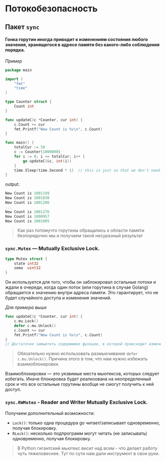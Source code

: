 # Потокобезопасность

## Пакет `sync`

#### Гонка горутин иногда приводит к изменениям состояния любого значения, хранящегося в адресе памяти без какого-либо соблюдения порядка.

*Пример*
```go
package main

import (
    "fmt"
    "time"
)

type Counter struct {
    Count int
}

func updateC(c *Counter, cur int) {
    c.Count += cur
    fmt.Printf("New Count is %v\n", c.Count)
}

func main() {
    totalCur := 50
    c := Counter{1000000}
    for i := 0; i <= totalCur; i++ {
        go updateC(&c, int(i))
    }
    time.Sleep(time.Second * 1)  // this is just so that we don't need channels
}
```

output:
```go
New Count is 1001199
New Count is 1001030
New Count is 1001206
...
New Count is 1001176
New Count is 1000957
New Count is 1001005
```

> Как раз потомучто горутины обращались к области памяти безпорядочно мы и получаем такой несуразный результат


### `sync.Mutex` — Mutually Exclusive Lock.

```go
type Mutex struct {
    state int32
    sema  uint32
}
```

Он используется для того, чтобы он заблокировал остальные потоки и ждали в очереди, когда один поток (или горутина в случае Golang) обращается к значению внутри адреса памяти.
Это гарантирует, что не будет случайного доступа и изменения значений.

*Для примера выше*
```go
func updateC(c *Counter, cur int) {
    c.mu.Lock()
    defer c.mu.Unlock()
    c.Count += cur
    fmt.Printf("New Count is %v\n", c.Count)
}
// Достаточно замьютить содержимое функции, в которой происходит изменение значений
```

> Обязательно нужно использовать размьючивание `defer c.mu.Unlock()`. Причина этого в том, что нам нужно избежать взаимоблокировки.

Взаимоблокировки — это уязвимые места мьютексов, которых следует избегать.
Иначе блокировка будет реализована на неопределенный срок и что все остальные горутины вообще не смогут получить к ней доступ.

### `sync.RWMutex` - Reader and Writer Mutually Exclusive Lock.

Получаем дополнительный возможности:

- `Lock()`:  только одна процедура go читает/записывает одновременно, получая блокировку.
- `RLock()`: несколько подпрограмм могут читать (не записывать) одновременно, получая блокировку.

> В Python гигантский мьютекс висит над всем - что делает работу чуть тяжеловеснее. Тут по сути нам дали инструмент в свои руки.
